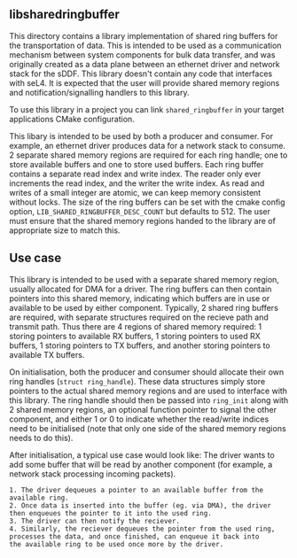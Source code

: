 <!--
    Copyright ?
-->

libsharedringbuffer
-------------------

This directory contains a library implementation of shared ring 
buffers for the transportation of data. This is intended to be used as a 
communication mechanism between system components for bulk data transfer,
and was originally created as a data plane between an ethernet driver and
network stack for the sDDF. This library doesn't contain any code that
interfaces with seL4. It is expected that the user will provide shared 
memory regions and notification/signalling handlers to this library.

To use this library in a project you can link `shared_ringbuffer` in your
target applications CMake configuration.

This libary is intended to be used by both a producer and consumer. For 
example, an ethernet driver produces data for a network stack to consume.
2 separate shared memory regions are required for each ring handle; one
to store available buffers and one to store used buffers. Each ring buffer
contains a separate read index and write index. The reader only ever 
increments the read index, and the writer the write index. As read and 
writes of a small integer are atomic, we can keep memory consistent
without locks.
The size of the ring buffers can be set with the cmake config option,
`LIB_SHARED_RINGBUFFER_DESC_COUNT` but defaults to 512. The user must
ensure that the shared memory regions handed to the library are of 
appropriate size to match this. 

Use case
---------

This library is intended to be used with a separate shared memory region,
usually allocated for DMA for a driver. The ring buffers can then contain
pointers into this shared memory, indicating which buffers are in use or
available to be used by either component. 
Typically, 2 shared ring buffers are required, with separate structures
required on the recieve path and transmit path. Thus there are 4 regions
of shared memory required: 1 storing pointers to available RX buffers, 
1 storing pointers to used RX buffers, 1 storing pointers to TX 
buffers, and another storing pointers to available TX buffers.

On initialisation, both the producer and consumer should allocate their 
own ring handles (`struct ring_handle`). These data structures simply
store pointers to the actual shared memory regions and are used to 
interface with this library. The ring handle should then be passed into
`ring_init` along with 2 shared memory regions, an optional function 
pointer to signal the other component, and either 1 or 0 to indicate 
whether the read/write indices need to be initialised (note that only one
side of the shared memory regions needs to do this). 

After initialisation, a typical use case would look like: 
The driver wants to add some buffer that will be read by another component
(for example, a network stack processing incoming packets). 

    1. The driver dequeues a pointer to an available buffer from the 
    available ring.
    2. Once data is inserted into the buffer (eg. via DMA), the driver 
    then enqueues the pointer to it into the used ring.
    3. The driver can then notify the reciever. 
    4. Similarly, the reciever dequeues the pointer from the used ring, 
    processes the data, and once finished, can enqueue it back into
    the available ring to be used once more by the driver.


